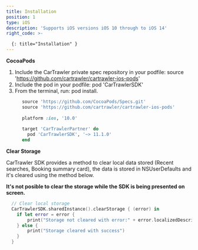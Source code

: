 ```yaml
---
title: Installation
position: 1
type: iOS
description: 'Supports iOS versions iOS 10 through to iOS 14'
right_code: >-

  {: title="Installation" }
---
```



**CocoaPods**

1. Include the CarTrawler private spec repository in your podfile: source 'https://github.com/cartrawler/cartrawler-ios-pods'
2. Include the pod in your podfile: pod 'CarTrawlerSDK'
3. From the terminal, run: pod install.

```ruby
      source 'https://github.com/CocoaPods/Specs.git'
      source 'https://github.com/cartrawler/cartrawler-ios-pods'
  
      platform :ios, '10.0'
  
      target 'CarTrawlerPartner' do
        pod 'CarTrawlerSDK', '~> 11.1.0'
      end
```



**Clear Storage**

CarTrawler SDK provides a method to clear local data stored (Recent searches, Booking summary card), the data is stored in NSUserDefaults and it's cleared using the method below.

<b>It's not posible to clear the storage while the SDK is being presented on screen.</b>

```swift
  // Clear local storage
  CarTrawlerSDK.sharedInstance().clearStorage { (error) in
    if let error = error {
        print("Storage not cleared with error:" + error.localizedDescription)
    } else {
        print("Storage cleared with success")
    }
  }
```



